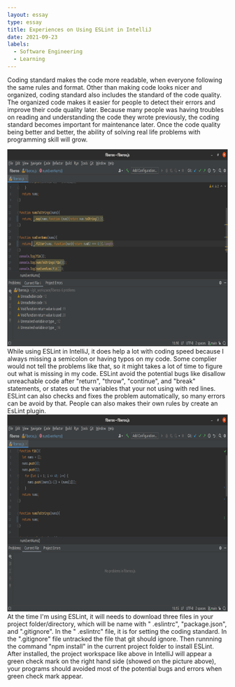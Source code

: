 ```yaml
---
layout: essay
type: essay
title: Experiences on Using ESLint in IntelliJ
date: 2021-09-23
labels:
  - Software Engineering
  - Learning
---
```


  Coding standard makes the code more readable, when everyone following the same rules and format. Other than making code looks nicer and organized, coding standard also includes the standard of the code quality. The organized code makes it easier for people to detect their errors and improve their code quality later. Because many people was having troubles on reading and understanding the code they wrote previously, the coding standard becomes important for maintenance later. Once the code quality being better and better, the ability of solving real life problems with programming skill will grow. <br/>
  
  <img src="/images/screen2.png" data-canonical-src="/images/screen2.png" width="800" height="450" />
  <br\>
  While using ESLint in IntelliJ, it does help a lot with coding speed because I always missing a semicolon or having typos on my code. Some complier would not tell the problems like that, so it might takes a lot of time to figure out what is missing in my code. ESLint avoid the potential bugs like disallow unreachable code after "return", "throw", "continue", and "break" statements, or states out the variables that your not using with red lines. ESLint can also checks and fixes the problem automatically, so many errors can be avoid by that. People can also makes their own rules by create an EsLint plugin. <br/>
  
  <img src="/images/screen3.png" data-canonical-src="/images/screen3.png" width="800" height="450" />
  <br\>
  At the time I'm using ESLint, it will needs to download three files in your project folder/directory, which will be name with " .eslintrc", "package.json", and ".gitignore". In the " .eslintrc" file, it is for setting the coding standard. In the ".gitignore" file untracked the file that git should ignore. Then runnning the command "npm install" in the current project folder to install ESLint. After installed, the project workspace like above in IntelliJ will appear a green check mark on the right hand side (showed on the picture above), your programs should avoided most of the potential bugs and errors when green check mark appear.
